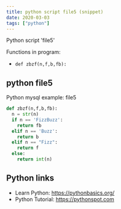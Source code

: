 ```yaml
---
title: python script file5 (snippet)
date: 2020-03-03
tags: ["python"]
---
```

Python script 'file5'

Functions in program: 
* `def zbzf(n,f,b,fb):`

## python file5

Python mysql example: file5

```python
def zbzf(n,f,b,fb):
  n = str(n)
  if n == 'FizzBuzz':
    return fb
  elif n == 'Buzz':
    return b
  elif n == "Fizz":
    return f
  else:
    return int(n)


```

## Python links

- Learn Python: https://pythonbasics.org/
- Python Tutorial: https://pythonspot.com
